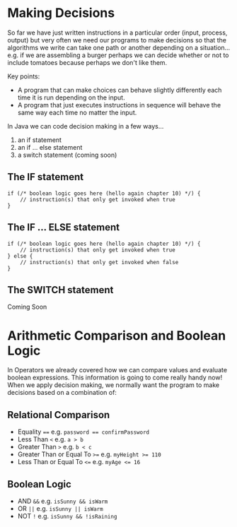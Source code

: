 # Making Decisions

So far we have just written instructions in a particular order (input, process, output) but very often we need our programs to make decisions so that the algorithms we write can take one path or another depending on a situation... e.g. if we are assembling a burger perhaps we can decide whether or not to include tomatoes because perhaps we don't like them.

Key points:
- A program that can make choices can behave slightly differently each time it is run depending on the input.
- A program that just executes instructions in sequence will behave the same way each time no matter the input.


In Java we can code decision making in a few ways...

1. an if statement
2. an if ... else statement
3. a switch statement (coming soon)

## The IF statement

```
if (/* boolean logic goes here (hello again chapter 10) */) {
    // instruction(s) that only get invoked when true
}
```

## The IF ... ELSE statement

```
if (/* boolean logic goes here (hello again chapter 10) */) {
    // instruction(s) that only get invoked when true
} else {
    // instruction(s) that only get invoked when false
}
```

## The SWITCH statement

Coming Soon

# Arithmetic Comparison and Boolean Logic

In Operators we already covered how we can compare values and evaluate boolean expressions. This information is going to come really handy now! When we apply decision making, we normally want the program to make decisions based on a combination of:

## Relational Comparison

- Equality `==` e.g. `password == confirmPassword`
- Less Than `<` e.g. `a > b`
- Greater Than `>` e.g. `b < c`
- Greater Than or Equal To `>=` e.g. `myHeight >= 110`
- Less Than or Equal To `<=` e.g. `myAge <= 16`

## Boolean Logic
- AND `&&` e.g. `isSunny && isWarm`
- OR  `||` e.g. `isSunny || isWarm`
- NOT `!` e.g. `isSunny && !isRaining`